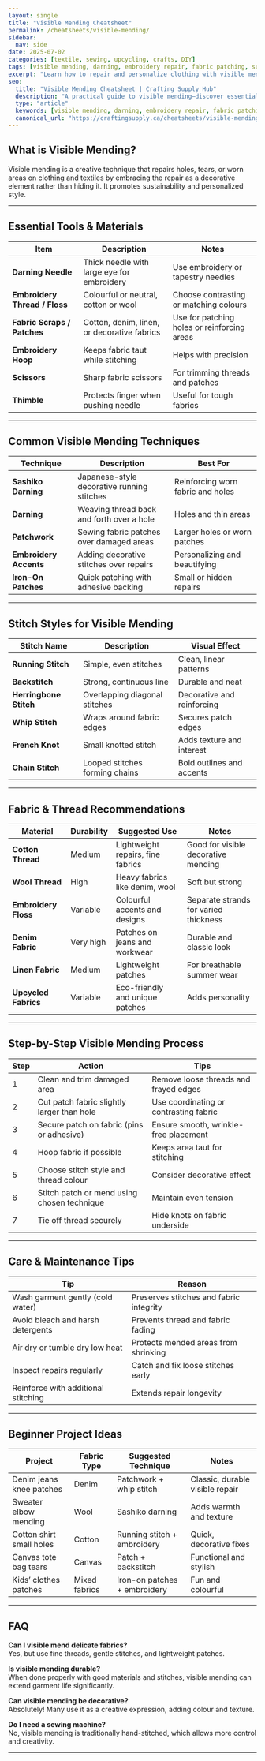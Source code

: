 ```yaml
---
layout: single
title: "Visible Mending Cheatsheet"
permalink: /cheatsheets/visible-mending/
sidebar:
  nav: side
date: 2025-07-02
categories: [textile, sewing, upcycling, crafts, DIY]
tags: [visible mending, darning, embroidery repair, fabric patching, sustainable fashion, cheatsheet]
excerpt: "Learn how to repair and personalize clothing with visible mending—explore tools, materials, techniques, stitches, and care tips in this comprehensive cheatsheet."
seo:
  title: "Visible Mending Cheatsheet | Crafting Supply Hub"
  description: "A practical guide to visible mending—discover essential tools, materials, stitch techniques, and project ideas to extend your wardrobe life creatively."
  type: "article"
  keywords: [visible mending, darning, embroidery repair, fabric patching, sustainable fashion, textile repair]
  canonical_url: "https://craftingsupply.ca/cheatsheets/visible-mending/"
---
```


## What is Visible Mending?

Visible mending is a creative technique that repairs holes, tears, or worn areas on clothing and textiles by embracing the repair as a decorative element rather than hiding it. It promotes sustainability and personalized style.

---

## Essential Tools & Materials

| Item               | Description                                | Notes                              |
|--------------------|--------------------------------------------|-----------------------------------|
| **Darning Needle**  | Thick needle with large eye for embroidery | Use embroidery or tapestry needles |
| **Embroidery Thread / Floss** | Colourful or neutral, cotton or wool        | Choose contrasting or matching colours |
| **Fabric Scraps / Patches** | Cotton, denim, linen, or decorative fabrics | Use for patching holes or reinforcing areas |
| **Embroidery Hoop** | Keeps fabric taut while stitching          | Helps with precision               |
| **Scissors**       | Sharp fabric scissors                       | For trimming threads and patches   |
| **Thimble**         | Protects finger when pushing needle         | Useful for tough fabrics            |

---

## Common Visible Mending Techniques

| Technique           | Description                              | Best For                           |
|---------------------|------------------------------------------|----------------------------------|
| **Sashiko Darning** | Japanese-style decorative running stitches | Reinforcing worn fabric and holes |
| **Darning**         | Weaving thread back and forth over a hole | Holes and thin areas              |
| **Patchwork**       | Sewing fabric patches over damaged areas  | Larger holes or worn patches      |
| **Embroidery Accents** | Adding decorative stitches over repairs  | Personalizing and beautifying     |
| **Iron-On Patches** | Quick patching with adhesive backing       | Small or hidden repairs           |

---

## Stitch Styles for Visible Mending

| Stitch Name         | Description                              | Visual Effect                      |
|---------------------|------------------------------------------|----------------------------------|
| **Running Stitch**  | Simple, even stitches                     | Clean, linear patterns             |
| **Backstitch**      | Strong, continuous line                   | Durable and neat                   |
| **Herringbone Stitch** | Overlapping diagonal stitches            | Decorative and reinforcing        |
| **Whip Stitch**     | Wraps around fabric edges                 | Secures patch edges               |
| **French Knot**     | Small knotted stitch                      | Adds texture and interest         |
| **Chain Stitch**    | Looped stitches forming chains           | Bold outlines and accents         |

---

## Fabric & Thread Recommendations

| Material            | Durability      | Suggested Use                      | Notes                             |
|---------------------|-----------------|----------------------------------|----------------------------------|
| **Cotton Thread**   | Medium          | Lightweight repairs, fine fabrics | Good for visible decorative mending |
| **Wool Thread**     | High            | Heavy fabrics like denim, wool    | Soft but strong                  |
| **Embroidery Floss**| Variable        | Colourful accents and designs      | Separate strands for varied thickness |
| **Denim Fabric**    | Very high       | Patches on jeans and workwear     | Durable and classic look          |
| **Linen Fabric**    | Medium          | Lightweight patches               | For breathable summer wear        |
| **Upcycled Fabrics**| Variable        | Eco-friendly and unique patches    | Adds personality                 |

---

## Step-by-Step Visible Mending Process

| Step | Action                                  | Tips                                    |
|-------|-----------------------------------------|----------------------------------------|
| 1     | Clean and trim damaged area             | Remove loose threads and frayed edges  |
| 2     | Cut patch fabric slightly larger than hole | Use coordinating or contrasting fabric |
| 3     | Secure patch on fabric (pins or adhesive) | Ensure smooth, wrinkle-free placement  |
| 4     | Hoop fabric if possible                  | Keeps area taut for stitching           |
| 5     | Choose stitch style and thread colour     | Consider decorative effect               |
| 6     | Stitch patch or mend using chosen technique | Maintain even tension                   |
| 7     | Tie off thread securely                   | Hide knots on fabric underside           |

---

## Care & Maintenance Tips

| Tip                                  | Reason                                  |
|-------------------------------------|-----------------------------------------|
| Wash garment gently (cold water)    | Preserves stitches and fabric integrity |
| Avoid bleach and harsh detergents  | Prevents thread and fabric fading       |
| Air dry or tumble dry low heat      | Protects mended areas from shrinking    |
| Inspect repairs regularly           | Catch and fix loose stitches early      |
| Reinforce with additional stitching| Extends repair longevity                 |

---

## Beginner Project Ideas

| Project                  | Fabric Type           | Suggested Technique    | Notes                              |
|--------------------------|----------------------|-----------------------|-----------------------------------|
| Denim jeans knee patches | Denim                | Patchwork + whip stitch| Classic, durable visible repair   |
| Sweater elbow mending    | Wool                 | Sashiko darning       | Adds warmth and texture           |
| Cotton shirt small holes | Cotton               | Running stitch + embroidery | Quick, decorative fixes         |
| Canvas tote bag tears    | Canvas               | Patch + backstitch    | Functional and stylish            |
| Kids’ clothes patches    | Mixed fabrics        | Iron-on patches + embroidery | Fun and colourful                  |

---

## FAQ

**Can I visible mend delicate fabrics?**  
Yes, but use fine threads, gentle stitches, and lightweight patches.

**Is visible mending durable?**  
When done properly with good materials and stitches, visible mending can extend garment life significantly.

**Can visible mending be decorative?**  
Absolutely! Many use it as a creative expression, adding colour and texture.

**Do I need a sewing machine?**  
No, visible mending is traditionally hand-stitched, which allows more control and creativity.

---
